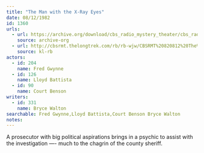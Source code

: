 ```yaml
---
title: "The Man with the X-Ray Eyes"
date: 08/12/1982
id: 1360
urls: 
  - url: https://archive.org/download/cbs_radio_mystery_theater/cbs_radio_mystery_theater-1351-1399.zip/cbs_radio_mystery_theater-1351-1399%2Fcbsrmt_1360_the_man_with_the_xray_eyes.mp3
    source: archive-org
  - url: http://cbsrmt.thelongtrek.com/rb/rb-wjw/CBSRMT%20820812%20The%20Man%20With%20the%20X-Ray%20Eyes_wjw%20levels_eq%20changes_buzz_bad.mp3
    source: kl-rb
actors:  
  - id: 204
    name: Fred Gwynne  
  - id: 126
    name: Lloyd Battista  
  - id: 90
    name: Court Benson
writers:  
  - id: 331
    name: Bryce Walton
searchable: Fred Gwynne,Lloyd Battista,Court Benson Bryce Walton
notes:  
---
```

A prosecutor with big political aspirations brings in a psychic to assist with the investigation —- much to the chagrin of the county sheriff.